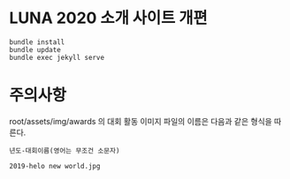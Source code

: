 # LUNA 2020 소개 사이트 개편

    bundle install
    bundle update
    bundle exec jekyll serve

# 주의사항

root/assets/img/awards
의 대회 활동 이미지 파일의 이름은 다음과 같은 형식을 따른다.

    년도-대회이름(영어는 무조건 소문자)

    2019-helo new world.jpg